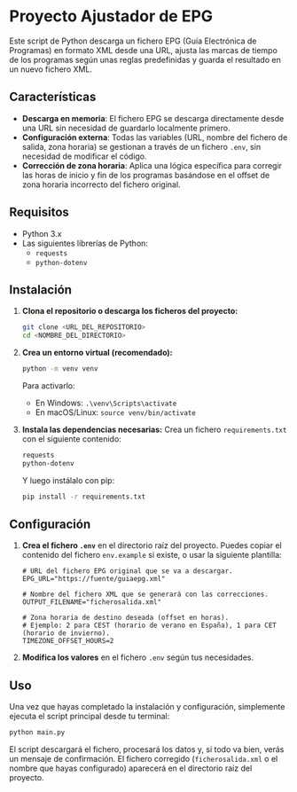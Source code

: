 # Proyecto Ajustador de EPG

Este script de Python descarga un fichero EPG (Guía Electrónica de Programas) en formato XML desde una URL, ajusta las marcas de tiempo de los programas según unas reglas predefinidas y guarda el resultado en un nuevo fichero XML.

## Características

- **Descarga en memoria**: El fichero EPG se descarga directamente desde una URL sin necesidad de guardarlo localmente primero.
- **Configuración externa**: Todas las variables (URL, nombre del fichero de salida, zona horaria) se gestionan a través de un fichero `.env`, sin necesidad de modificar el código.
- **Corrección de zona horaria**: Aplica una lógica específica para corregir las horas de inicio y fin de los programas basándose en el offset de zona horaria incorrecto del fichero original.

## Requisitos

- Python 3.x
- Las siguientes librerías de Python:
  - `requests`
  - `python-dotenv`

## Instalación

1.  **Clona el repositorio o descarga los ficheros del proyecto:**
    ```bash
    git clone <URL_DEL_REPOSITORIO>
    cd <NOMBRE_DEL_DIRECTORIO>
    ```

2.  **Crea un entorno virtual (recomendado):**
    ```bash
    python -m venv venv
    ```
    Para activarlo:
    - En Windows: `.\venv\Scripts\activate`
    - En macOS/Linux: `source venv/bin/activate`

3.  **Instala las dependencias necesarias:**
    Crea un fichero `requirements.txt` con el siguiente contenido:
    ```txt
    requests
    python-dotenv
    ```
    Y luego instálalo con pip:
    ```bash
    pip install -r requirements.txt
    ```

## Configuración

1.  **Crea el fichero `.env`** en el directorio raíz del proyecto. Puedes copiar el contenido del fichero `env.example` si existe, o usar la siguiente plantilla:

    ```env
    # URL del fichero EPG original que se va a descargar.
    EPG_URL="https://fuente/guiaepg.xml"

    # Nombre del fichero XML que se generará con las correcciones.
    OUTPUT_FILENAME="ficherosalida.xml"

    # Zona horaria de destino deseada (offset en horas).
    # Ejemplo: 2 para CEST (horario de verano en España), 1 para CET (horario de invierno).
    TIMEZONE_OFFSET_HOURS=2
    ```

2.  **Modifica los valores** en el fichero `.env` según tus necesidades.

## Uso

Una vez que hayas completado la instalación y configuración, simplemente ejecuta el script principal desde tu terminal:

```bash
python main.py
```

El script descargará el fichero, procesará los datos y, si todo va bien, verás un mensaje de confirmación. El fichero corregido (`ficherosalida.xml` o el nombre que hayas configurado) aparecerá en el directorio raíz del proyecto.